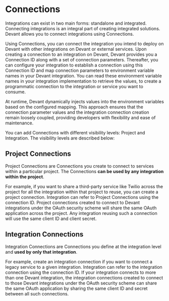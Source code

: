 # Connections

Integrations can exist in two main forms: standalone and integrated. Connecting integrations is an integral part of creating integrated solutions. Devant allows you to connect integrations using Connections. 

Using Connections, you can connect the integration you intend to deploy on Devant with other integrations on Devant or external services. Upon creating a connection to an integration on Devant, Devant provides you a Connection ID along with a set of connection parameters. Thereafter, you can configure your integration to establish a connection using this Connection ID and map connection parameters to environment variable names in your Devant integration. You can read these environment variable names in your integration implementation to retrieve the values, to create a programmatic connection to the integration or service you want to consume. 

At runtime, Devant dynamically injects values into the environment variables based on the configured mapping. This approach ensures that the connection parameter values and the integration connection creation remain loosely coupled, providing developers with flexibility and ease of maintenance.

You can add Connections with different visibility levels: Project and Integration. The visibility levels are described below:

## Project Connections

Project Connections are Connections you create to connect to services within a particular project. The Connections **can be used by any integration within the project**. 

For example, if you want to share a third-party service like Twilio across the project for all the integration within that project to reuse, you can create a project connection. Integration can refer to Project Connections using the connection ID. 
Project connections created to connect to Devant integrations under the OAuth security scheme will share the same OAuth application across the project. Any integration reusing such a connection will use the same client ID and client secret.

## Integration Connections

Integration Connections are Connections you define at the integration level and **used by only that integration**. 

For example, create an integration connection if you want to connect a legacy service to a given integration. Integration can refer to the integration connection using the connection ID. 
If your integration connects to more than one Devant integration, the integration connections created to connect to those Devant integrations under the OAuth security scheme can share the same OAuth application by sharing the same client ID and secret between all such connections.

[//]: # (ToDo: Enable this link after the required page is completed)
[//]: # (Learn how you can [share and reuse services using connections]&#40;../develop-components/sharing-and-reusing/create-a-connection.md&#41; in Devant.)
